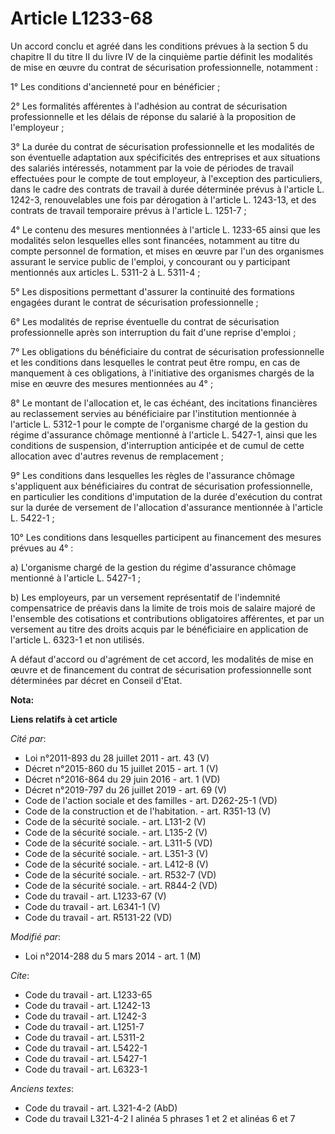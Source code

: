 # Article L1233-68

Un accord conclu et agréé dans les conditions prévues à la section 5 du chapitre II du titre II du livre IV de la cinquième
partie définit les modalités de mise en œuvre du contrat de sécurisation professionnelle, notamment : 

1° Les conditions d'ancienneté pour en bénéficier ; 

2° Les formalités afférentes à l'adhésion au contrat de sécurisation professionnelle et les délais de réponse du salarié à la
proposition de l'employeur ; 

3° La durée du contrat de sécurisation professionnelle et les modalités de son éventuelle adaptation aux spécificités des
entreprises et aux situations des salariés intéressés, notamment par la voie de périodes de travail effectuées pour le compte
de tout employeur, à l'exception des particuliers, dans le cadre des contrats de travail à durée déterminée prévus à
l'article L. 1242-3, renouvelables une fois par dérogation à l'article L. 1243-13, et des contrats de travail temporaire
prévus à l'article L. 1251-7 ; 

4° Le contenu des mesures mentionnées à l'article L. 1233-65 ainsi que les modalités selon lesquelles elles sont financées,
notamment au titre du    compte personnel de formation, et mises en œuvre par l'un des organismes assurant le service public
de l'emploi, y concourant ou y participant mentionnés aux articles L. 5311-2 à L. 5311-4 ; 

5° Les dispositions permettant d'assurer la continuité des formations engagées durant le contrat de sécurisation
professionnelle ; 

6° Les modalités de reprise éventuelle du contrat de sécurisation professionnelle après son interruption du fait d'une
reprise d'emploi ; 

7° Les obligations du bénéficiaire du contrat de sécurisation professionnelle et les conditions dans lesquelles le contrat
peut être rompu, en cas de manquement à ces obligations, à l'initiative des organismes chargés de la mise en œuvre des
mesures mentionnées au 4° ; 

8° Le montant de l'allocation et, le cas échéant, des incitations financières au reclassement servies au bénéficiaire par
l'institution mentionnée à l'article L. 5312-1 pour le compte de l'organisme chargé de la gestion du régime d'assurance
chômage mentionné à l'article L. 5427-1, ainsi que les conditions de suspension, d'interruption anticipée et de cumul de
cette allocation avec d'autres revenus de remplacement ; 

9° Les conditions dans lesquelles les règles de l'assurance chômage s'appliquent aux bénéficiaires du contrat de sécurisation
professionnelle, en particulier les conditions d'imputation de la durée d'exécution du contrat sur la durée de versement de
l'allocation d'assurance mentionnée à l'article L. 5422-1 ; 

10° Les conditions dans lesquelles participent au financement des mesures prévues au 4° : 

a) L'organisme chargé de la gestion du régime d'assurance chômage mentionné à l'article L. 5427-1 ; 

b) Les employeurs, par un versement représentatif de l'indemnité compensatrice de préavis dans la limite de trois mois de
salaire majoré de l'ensemble des cotisations et contributions obligatoires afférentes, et par un versement au titre des
droits acquis par le bénéficiaire en application de l'article L. 6323-1 et non utilisés. 

A défaut d'accord ou d'agrément de cet accord, les modalités de mise en œuvre et de financement du contrat de sécurisation
professionnelle sont déterminées par décret en Conseil d'Etat.

**Nota:**



**Liens relatifs à cet article**

_Cité par_:

  - Loi n°2011-893 du 28 juillet 2011 - art. 43 (V)
  - Décret n°2015-860 du 15 juillet 2015 - art. 1 (V)
  - Décret n°2016-864 du 29 juin 2016 - art. 1 (VD)
  - Décret n°2019-797 du 26 juillet 2019 - art. 69 (V)
  - Code de l'action sociale et des familles - art. D262-25-1 (VD)
  - Code de la construction et de l'habitation. - art. R351-13 (V)
  - Code de la sécurité sociale. - art. L131-2 (V)
  - Code de la sécurité sociale. - art. L135-2 (V)
  - Code de la sécurité sociale. - art. L311-5 (VD)
  - Code de la sécurité sociale. - art. L351-3 (V)
  - Code de la sécurité sociale. - art. L412-8 (V)
  - Code de la sécurité sociale. - art. R532-7 (VD)
  - Code de la sécurité sociale. - art. R844-2 (VD)
  - Code du travail - art. L1233-67 (V)
  - Code du travail - art. L6341-1 (V)
  - Code du travail - art. R5131-22 (VD)

_Modifié par_:

  - Loi n°2014-288 du 5 mars 2014 - art. 1 (M)

_Cite_:

  - Code du travail - art. L1233-65
  - Code du travail - art. L1242-13
  - Code du travail - art. L1242-3
  - Code du travail - art. L1251-7
  - Code du travail - art. L5311-2
  - Code du travail - art. L5422-1
  - Code du travail - art. L5427-1
  - Code du travail - art. L6323-1

_Anciens textes_:

  - Code du travail - art. L321-4-2 (AbD)
  - Code du travail L321-4-2 I alinéa 5 phrases 1 et 2 et alinéas 6 et 7

